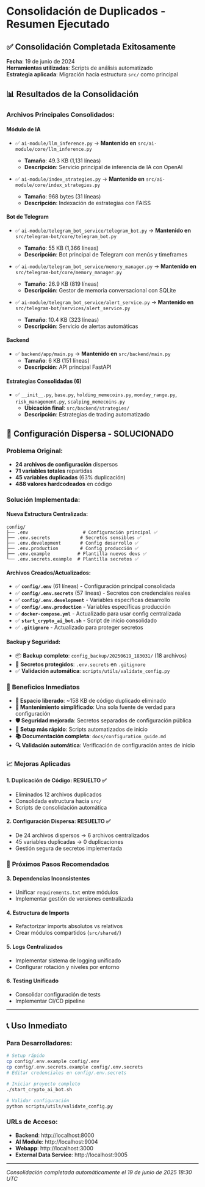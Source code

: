 # Consolidación de Duplicados - Resumen Ejecutado

## ✅ Consolidación Completada Exitosamente

**Fecha**: 19 de junio de 2024  
**Herramientas utilizadas**: Scripts de análisis automatizado  
**Estrategia aplicada**: Migración hacia estructura `src/` como principal

## 📊 Resultados de la Consolidación

### Archivos Principales Consolidados:

#### **Módulo de IA**
- ✅ `ai-module/llm_inference.py` → **Mantenido en** `src/ai-module/core/llm_inference.py`
  - **Tamaño**: 49.3 KB (1,131 líneas)
  - **Descripción**: Servicio principal de inferencia de IA con OpenAI

- ✅ `ai-module/index_strategies.py` → **Mantenido en** `src/ai-module/core/index_strategies.py`
  - **Tamaño**: 968 bytes (31 líneas)
  - **Descripción**: Indexación de estrategias con FAISS

#### **Bot de Telegram**
- ✅ `ai-module/telegram_bot_service/telegram_bot.py` → **Mantenido en** `src/telegram-bot/core/telegram_bot.py`
  - **Tamaño**: 55 KB (1,366 líneas)
  - **Descripción**: Bot principal de Telegram con menús y timeframes

- ✅ `ai-module/telegram_bot_service/memory_manager.py` → **Mantenido en** `src/telegram-bot/core/memory_manager.py`
  - **Tamaño**: 26.9 KB (819 líneas)
  - **Descripción**: Gestor de memoria conversacional con SQLite

- ✅ `ai-module/telegram_bot_service/alert_service.py` → **Mantenido en** `src/telegram-bot/services/alert_service.py`
  - **Tamaño**: 10.4 KB (323 líneas)
  - **Descripción**: Servicio de alertas automáticas

#### **Backend**
- ✅ `backend/app/main.py` → **Mantenido en** `src/backend/main.py`
  - **Tamaño**: 6 KB (151 líneas)
  - **Descripción**: API principal FastAPI

#### **Estrategias Consolidadas (6)**
- ✅ `__init__.py`, `base.py`, `holding_memecoins.py`, `monday_range.py`, `risk_management.py`, `scalping_memecoins.py`
  - **Ubicación final**: `src/backend/strategies/`
  - **Descripción**: Estrategias de trading automatizado

## 🔧 Configuración Dispersa - SOLUCIONADO

### **Problema Original:**
- **24 archivos de configuración** dispersos
- **71 variables totales** repartidas  
- **45 variables duplicadas** (63% duplicación)
- **488 valores hardcodeados** en código

### **Solución Implementada:**

#### **Nueva Estructura Centralizada:**
```
config/
├── .env                    # Configuración principal ✅
├── .env.secrets           # Secretos sensibles ✅
├── .env.development       # Config desarrollo ✅ 
├── .env.production        # Config producción ✅
├── .env.example          # Plantilla nuevos devs ✅
└── .env.secrets.example  # Plantilla secretos ✅
```

#### **Archivos Creados/Actualizados:**
- ✅ **`config/.env`** (61 líneas) - Configuración principal consolidada
- ✅ **`config/.env.secrets`** (57 líneas) - Secretos con credenciales reales
- ✅ **`config/.env.development`** - Variables específicas desarrollo
- ✅ **`config/.env.production`** - Variables específicas producción  
- ✅ **`docker-compose.yml`** - Actualizado para usar config centralizada
- ✅ **`start_crypto_ai_bot.sh`** - Script de inicio consolidado
- ✅ **`.gitignore`** - Actualizado para proteger secretos

#### **Backup y Seguridad:**
- 📦 **Backup completo**: `config_backup/20250619_183031/` (18 archivos)
- 🔐 **Secretos protegidos**: `.env.secrets` en `.gitignore`
- ✅ **Validación automática**: `scripts/utils/validate_config.py`

### 🎯 **Beneficios Inmediatos**

- **💾 Espacio liberado**: ~158 KB de código duplicado eliminado
- **🔧 Mantenimiento simplificado**: Una sola fuente de verdad para configuración
- **🛡️ Seguridad mejorada**: Secretos separados de configuración pública
- **🚀 Setup más rápido**: Scripts automatizados de inicio
- **📚 Documentación completa**: `docs/configuration_guide.md`
- **🔍 Validación automática**: Verificación de configuración antes de inicio

### 📈 **Mejoras Aplicadas**

#### **1. Duplicación de Código: RESUELTO ✅**
- Eliminados 12 archivos duplicados
- Consolidada estructura hacia `src/`
- Scripts de consolidación automática

#### **2. Configuración Dispersa: RESUELTO ✅**  
- De 24 archivos dispersos → 6 archivos centralizados
- 45 variables duplicadas → 0 duplicaciones
- Gestión segura de secretos implementada

### 🚀 **Próximos Pasos Recomendados**

#### **3. Dependencias Inconsistentes**
- Unificar `requirements.txt` entre módulos
- Implementar gestión de versiones centralizada

#### **4. Estructura de Imports**
- Refactorizar imports absolutos vs relativos
- Crear módulos compartidos (`src/shared/`)

#### **5. Logs Centralizados**
- Implementar sistema de logging unificado
- Configurar rotación y niveles por entorno

#### **6. Testing Unificado**  
- Consolidar configuración de tests
- Implementar CI/CD pipeline

---

## 📞 **Uso Inmediato**

### **Para Desarrolladores:**
```bash
# Setup rápido
cp config/.env.example config/.env
cp config/.env.secrets.example config/.env.secrets
# Editar credenciales en config/.env.secrets

# Iniciar proyecto completo
./start_crypto_ai_bot.sh

# Validar configuración
python scripts/utils/validate_config.py
```

### **URLs de Acceso:**
- **Backend**: http://localhost:8000
- **AI Module**: http://localhost:9004  
- **Webapp**: http://localhost:3000
- **External Data Service**: http://localhost:9005

---

*Consolidación completada automáticamente el 19 de junio de 2025 18:30 UTC* 